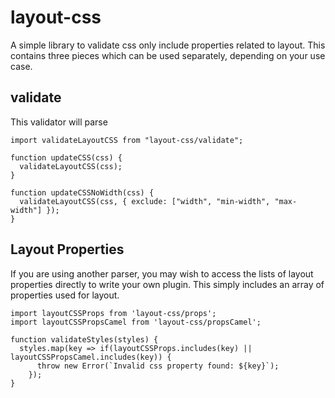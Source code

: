 # layout-css

A simple library to validate css only include properties related to layout. This contains three pieces which can be used separately, depending on your use case.

## validate

This validator will parse

```es
import validateLayoutCSS from "layout-css/validate";

function updateCSS(css) {
  validateLayoutCSS(css);
}

function updateCSSNoWidth(css) {
  validateLayoutCSS(css, { exclude: ["width", "min-width", "max-width"] });
}
```

## Layout Properties

If you are using another parser, you may wish to access the lists of layout
properties directly to write your own plugin. This simply includes an array
of properties used for layout.

```es
import layoutCSSProps from 'layout-css/props';
import layoutCSSPropsCamel from 'layout-css/propsCamel';

function validateStyles(styles) {
  styles.map(key => if(layoutCSSProps.includes(key) || layoutCSSPropsCamel.includes(key)) {
      throw new Error(`Invalid css property found: ${key}`);
    });
}
```
